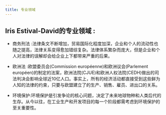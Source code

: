 ```yaml
---
title: 专业领域
---
```


## Iris Estival-David的专业领域 : 

* 商务刑法 :法律条文不断增加，贸易国际化程度加深，企业和个人的流动性也随之提高，法律关系变得愈加错综复杂。法律体系繁杂而庞大，但是企业和个人对法律的误解却会给企业上下都带来严重的后果。

* 欧洲法 :欧盟委员会(Commission européenne)和欧洲议会(Parlement européen)的制定的法案，欧洲法院(CJUE)和欧洲人权法院(CEDH)做出的司法判决会影响全球近10亿人口。事实上，所有的经济活动都直接受到这些鲜为人知的法律的约束，只要与欧盟建立了的生产、销售、雇员、进出口的关系。

* 环境保护:环境保护是引发争论的核心问题，决定了未来地球物种和人类后代的生存。从今以往，在工业生产和开发项目的每一个阶段都需考虑到环境保护的至关重要性。
